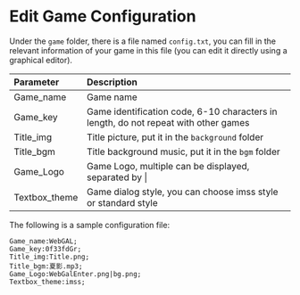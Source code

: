 # Edit Game Configuration

Under the `game` folder, there is a file named `config.txt`, you can fill in the relevant information of your game in this file (you can edit it directly using a graphical editor).

| Parameter | Description |
| :------------ | :----------------------------------------------- |
| Game_name | Game name |
| Game_key | Game identification code, 6-10 characters in length, do not repeat with other games |
| Title_img | Title picture, put it in the `background` folder |
| Title_bgm | Title background music, put it in the `bgm` folder |
| Game_Logo | Game Logo, multiple can be displayed, separated by \| |
| Textbox_theme | Game dialog style, you can choose imss style or standard style |

The following is a sample configuration file:

``` text
Game_name:WebGAL;
Game_key:0f33fdGr;
Title_img:Title.png;
Title_bgm:夏影.mp3;
Game_Logo:WebGalEnter.png|bg.png;
Textbox_theme:imss;
```